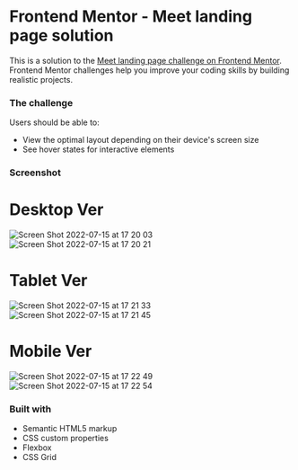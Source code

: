 # Frontend Mentor - Meet landing page solution

This is a solution to the [Meet landing page challenge on Frontend Mentor](https://www.frontendmentor.io/challenges/meet-landing-page-rbTDS6OUR). Frontend Mentor challenges help you improve your coding skills by building realistic projects.

### The challenge

Users should be able to:

- View the optimal layout depending on their device's screen size
- See hover states for interactive elements

### Screenshot

# Desktop Ver
![Screen Shot 2022-07-15 at 17 20 03](https://user-images.githubusercontent.com/25332391/179312333-19e68c71-3460-4b25-9710-64af261a2cdc.png)
![Screen Shot 2022-07-15 at 17 20 21](https://user-images.githubusercontent.com/25332391/179312372-3629e2d2-2cf4-441c-b2c8-f02cfe94d424.png)


# Tablet Ver
![Screen Shot 2022-07-15 at 17 21 33](https://user-images.githubusercontent.com/25332391/179312527-d641328f-904d-4753-8159-67b39208ce36.png)
![Screen Shot 2022-07-15 at 17 21 45](https://user-images.githubusercontent.com/25332391/179312539-6489b03c-c394-44ef-9944-884ee9957058.png)

# Mobile Ver
![Screen Shot 2022-07-15 at 17 22 49](https://user-images.githubusercontent.com/25332391/179312809-3e44a721-1cc8-4263-91d8-fbcbaa536ee5.png)
![Screen Shot 2022-07-15 at 17 22 54](https://user-images.githubusercontent.com/25332391/179312810-60c59577-e501-4410-8c46-e1e01bfaaab4.png)


### Built with

- Semantic HTML5 markup
- CSS custom properties
- Flexbox
- CSS Grid

